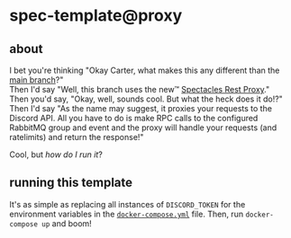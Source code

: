 # spec-template@proxy

## about
I bet you're thinking "Okay Carter, what makes this any different than the [main branch](https://github.com/Fyko/spec-template/tree/master)?"   
Then I'd say "Well, this branch uses the new:tm: [Spectacles Rest Proxy](https://github.com/spec-tacles/proxy)."  
Then you'd say, "Okay, well, sounds cool. But what the heck does it do!?"  
Then I'd say "As the name may suggest, it proxies your requests to the Discord API. All you have to do is make RPC calls to the configured RabbitMQ group and event and the proxy will handle your requests (and ratelimits) and return the response!"  

Cool, but _how do I run it_?

## running this template
It's as simple as replacing all instances of `DISCORD_TOKEN` for the environment variables in the [`docker-compose.yml`](./docker-compose.yml) file.
Then, run `docker-compose up` and boom!
